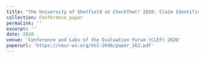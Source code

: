 ```yaml
---
title: "The University of Sheffield at CheckThat! 2020: Claim Identification and Verification on Twitter"
collection: Conference paper
permalink: ''
excerpt: ''
date: 2020
venue: 'Conference and Labs of the Evaluation Forum (CLEF) 2020'
paperurl: 'https://ceur-ws.org/Vol-2696/paper_162.pdf'
---
```

<!-- This paper is about the number 1. The number 2 is left for future work.

[Download paper here](http://academicpages.github.io/files/paper1.pdf)

Recommended citation: Your Name, You. (2009). "Paper Title Number 1." <i>Journal 1</i>. 1(1). -->
